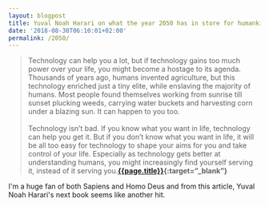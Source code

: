 ```yaml
---
layout: blogpost
title: Yuval Noah Harari on what the year 2050 has in store for humankind
date: '2018-08-30T06:10:01+02:00'
permalink: /2050/
---
```

>Technology can help you a lot, but if technology gains too much power over your life, you might become a hostage to its agenda. Thousands of years ago, humans invented agriculture, but this technology enriched just a tiny elite, while enslaving the majority of humans. Most people found themselves working from sunrise till sunset plucking weeds, carrying water buckets and harvesting corn under a blazing sun. It can happen to you too.
<br /><br />
Technology isn’t bad. If you know what you want in life, technology can help you get it. But if you don’t know what you want in life, it will be all too easy for technology to shape your aims for you and take control of your life. Especially as technology gets better at understanding humans, you might increasingly find yourself serving it, instead of it serving you.**[{{page.title}}](https://www.wired.co.uk/article/yuval-noah-harari-extract-21-lessons-for-the-21st-century?utm_source=offscreenmag_com&utm_medium=email&utm_campaign=newsletter){:target=”_blank”}**

I'm a huge fan of both Sapiens and Homo Deus and from this article, Yuval Noah Harari's next book seems like another hit.
